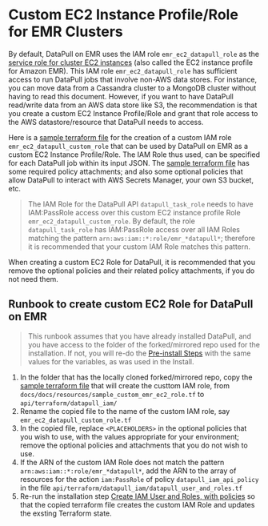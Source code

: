 # Custom EC2 Instance Profile/Role for EMR Clusters

By default, DataPull on EMR uses the IAM role `emr_ec2_datapull_role` as the [service role for cluster EC2 instances](https://docs.aws.amazon.com/emr/latest/ManagementGuide/emr-iam-role-for-ec2.html) (also called the EC2 instance profile for Amazon EMR).  This  IAM role `emr_ec2_datapull_role` has sufficient access to run DataPull jobs that involve non-AWS data stores. For instance, you can move data from a Cassandra cluster to a MongoDB cluster without having to read this document. However, if you want to have DataPull read/write data from an AWS data store like S3, the recommendation is that you create a custom EC2 Instance Profile/Role and grant that role access to the AWS datastore/resource that DataPull needs to access.  

Here is a
[sample terraform file](resources/sample_custom_emr_ec2_role.tf) for the creation of a custom IAM role `emr_ec2_datapull_custom_role` that can be used by DataPull on EMR as a custom EC2 Instance Profile/Role. The IAM Role thus used, can be specified for each DataPull job within its input JSON. The [sample terraform file](resources/sample_custom_emr_ec2_role.tf) has some required policy attachments; and also some optional policies that allow DataPull to interact with AWS Secrets Manager, your own S3 bucket, etc. 

> The IAM Role for the DataPull API `datapull_task_role` needs to have IAM:PassRole access over this custom EC2 instance profile Role `emr_ec2_datapull_custom_role`. By default, the role `datapull_task_role` has IAM:PassRole access over all IAM Roles matching the pattern `arn:aws:iam::*:role/emr_*datapull*`; therefore it is recommended that your custom IAM Role matches this pattern.

When creating a custom EC2 Role for DataPull, it is recommended that you remove the optional policies and their related policy attachments, if you do not need them. 

## Runbook to create custom EC2 Role for DataPull on EMR

> This runbook assumes that you have already installed DataPull, and you have access to the folder of the forked/mirrored repo used for the installation. If not, you will re-do the [Pre-install Steps](/install_on_aws/#pre-install-steps) with the same values for the variables, as was used in the Install.

1. In the folder that has the locally cloned forked/mirrored repo, copy the [sample terraform file](resources/sample_custom_emr_ec2_role.tf) that will create the custtom IAM role, from `docs/docs/resources/sample_custom_emr_ec2_role.tf` to `api/terraform/datapull_iam/`
1. Rename the copied file to the name of the custom IAM role, say `emr_ec2_datapull_custom_role.tf`
1. In the copied file, replace `<PLACEHOLDERS>` in the optional policies that you wish to use, with the values appropriate for your environment; remove the optional policies and attachments that you do not wish to use. 
1. If the ARN of the custom IAM Role does not match the pattern `arn:aws:iam::*:role/emr_*datapull*`, add the ARN to the array of resources for the action `iam:PassRole` of policy `datapull_iam_api_policy` in the file `api/terraform/datapull_iam/datapull_user_and_roles.tf`
1. Re-run the installation step [Create IAM User and Roles, with policies](../install_on_aws/#create-iam-user-and-roles-with-policies) so that the copied terraform file creates the custom IAM Role and updates the exsting Terraform state. 